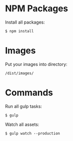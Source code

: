 # NPM Packages

Install all packages:

```
$ npm install
```

# Images
Put your images into directory:

```
/dist/images/
```

# Commands

Run all gulp tasks:

```
$ gulp
```

Watch all assets:

```
$ gulp watch --production
```
